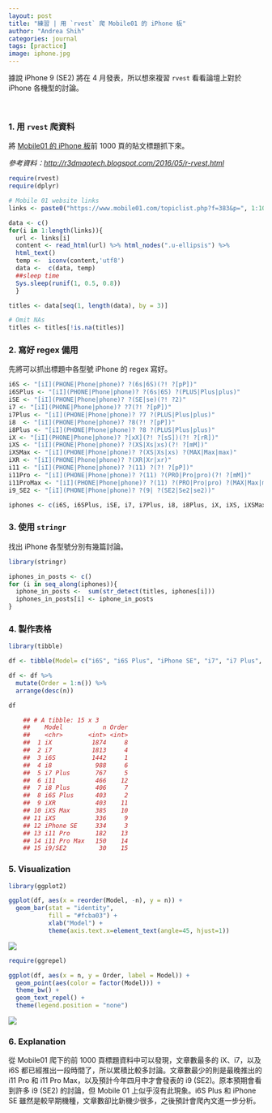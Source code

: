 ```yaml
---
layout: post
title: "練習 | 用 `rvest` 爬 Mobile01 的 iPhone 板"
author: "Andrea Shih"
categories: journal
tags: [practice]
image: iphone.jpg
---
```


據說 iPhone 9 (SE2) 將在 4 月發表，所以想來複習 `rvest` 看看論壇上對於 iPhone 各機型的討論。

&nbsp;

### 1. 用 `rvest` 爬資料

將 [Mobile01 的 iPhone 板](https://www.mobile01.com/topiclist.php?f=383)前 1000 頁的貼文標題抓下來。

*參考資料：<a href="http://r3dmaotech.blogspot.com/2016/05/r-rvest.html" class="uri">http://r3dmaotech.blogspot.com/2016/05/r-rvest.html</a>*
```r
require(rvest)
require(dplyr)

# Mobile 01 website links 
links <- paste0("https://www.mobile01.com/topiclist.php?f=383&p=", 1:1000)

data <- c()
for(i in 1:length(links)){
  url <- links[i]
  content <- read_html(url) %>% html_nodes(".u-ellipsis") %>%
  html_text()
  temp <-  iconv(content,'utf8')
  data <-  c(data, temp)
  ##sleep time  
  Sys.sleep(runif(1, 0.5, 0.8))
  }

titles <- data[seq(1, length(data), by = 3)]

# Omit NAs
titles <- titles[!is.na(titles)]
```
### 2. 寫好 regex 備用

先將可以抓出標題中各型號 iPhone 的 regex 寫好。
```r
i6S <- "[iI](PHONE|Phone|phone)? ?(6s|6S)(?! ?[pP])"
i6SPlus <- "[iI](PHONE|Phone|phone)? ?(6s|6S) ?(PLUS|Plus|plus)"    
iSE <- "[iI](PHONE|Phone|phone)? ?(SE|se)(?! ?2)"   
i7 <- "[iI](PHONE|Phone|phone)? ?7(?! ?[pP])"   
i7Plus <- "[iI](PHONE|Phone|phone)? ?7 ?(PLUS|Plus|plus)"
i8  <- "[iI](PHONE|Phone|phone)? ?8(?! ?[pP])"
i8Plus <- "[iI](PHONE|Phone|phone)? ?8 ?(PLUS|Plus|plus)"   
iX <- "[iI](PHONE|Phone|phone)? ?[xX](?! ?[sS])(?! ?[rR])"
iXS <- "[iI](PHONE|Phone|phone)? ?(XS|Xs|xs)(?! ?[mM])" 
iXSMax <- "[iI](PHONE|Phone|phone)? ?(XS|Xs|xs) ?(MAX|Max|max)" 
iXR <- "[iI](PHONE|Phone|phone)? ?(XR|Xr|xr)"
i11 <- "[iI](PHONE|Phone|phone)? ?(11) ?(?! ?[pP])" 
i11Pro <- "[iI](PHONE|Phone|phone)? ?(11) ?(PRO|Pro|pro)(?! ?[mM])"
i11ProMax <- "[iI](PHONE|Phone|phone)? ?(11) ?(PRO|Pro|pro) ?(MAX|Max|max)"
i9_SE2 <- "[iI](PHONE|Phone|phone)? ?(9| ?(SE2|Se2|se2))"

iphones <- c(i6S, i6SPlus, iSE, i7, i7Plus, i8, i8Plus, iX, iXS, iXSMax, iXR, i11, i11Pro, i11ProMax, i9_SE2)
```
### 3. 使用 `stringr`

找出 iPhone 各型號分別有幾篇討論。
```r
library(stringr)

iphones_in_posts <- c()
for (i in seq_along(iphones)){
  iphone_in_posts <-  sum(str_detect(titles, iphones[i]))
  iphones_in_posts[i] <- iphone_in_posts
}
```
### 4. 製作表格
```r
library(tibble)

df <- tibble(Model= c("i6S", "i6S Plus", "iPhone SE", "i7", "i7 Plus", "i8", "i8 Plus", "iX", "iXS", "iXS Max", "iXR", "i11", "i11 Pro", "i11 Pro Max", "i9/SE2"), n = iphones_in_posts)

df <- df %>% 
  mutate(Order = 1:n()) %>%
  arrange(desc(n))

df

    ## # A tibble: 15 x 3
    ##    Model           n Order
    ##    <chr>       <int> <int>
    ##  1 iX           1874     8
    ##  2 i7           1813     4
    ##  3 i6S          1442     1
    ##  4 i8            988     6
    ##  5 i7 Plus       767     5
    ##  6 i11           466    12
    ##  7 i8 Plus       406     7
    ##  8 i6S Plus      403     2
    ##  9 iXR           403    11
    ## 10 iXS Max       385    10
    ## 11 iXS           336     9
    ## 12 iPhone SE     334     3
    ## 13 i11 Pro       182    13
    ## 14 i11 Pro Max   150    14
    ## 15 i9/SE2         30    15
```
### 5. Visualization
```r
library(ggplot2)

ggplot(df, aes(x = reorder(Model, -n), y = n)) +
  geom_bar(stat = "identity",
           fill = "#fcba03") +
           xlab("Model") +
           theme(axis.text.x=element_text(angle=45, hjust=1))
```

![](https://andreashih.github.io/img/rmd_posts/rvest_iphone_files/figure-markdown_strict/unnamed-chunk-6-1.png)

```r
require(ggrepel)

ggplot(df, aes(x = n, y = Order, label = Model)) +
  geom_point(aes(color = factor(Model))) +
  theme_bw() +
  geom_text_repel() +
  theme(legend.position = "none")
```
![](https://andreashih.github.io/img/rmd_posts/rvest_iphone_files/figure-markdown_strict/unnamed-chunk-7-1.png)

### 6. Explanation

從 Mobile01 爬下的前 1000 頁標題資料中可以發現，文章數最多的
iX、i7，以及 i6S
都已經推出一段時間了，所以累積比較多討論。文章數最少的則是最晚推出的 i11
Pro 和 i11 Pro Max，以及預計今年四月中才會發表的 i9
(SE2)。原本預期會看到許多 i9 (SE2) 的討論，但 Mobile 01
上似乎沒有此現象。i6S Plus 和 iPhone SE
雖然是較早期機種，文章數卻比新機少很多，之後預計會爬內文進一步分析。
